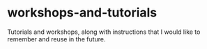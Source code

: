 # workshops-and-tutorials
Tutorials and workshops, along with instructions that I would like to remember and reuse in the future.
